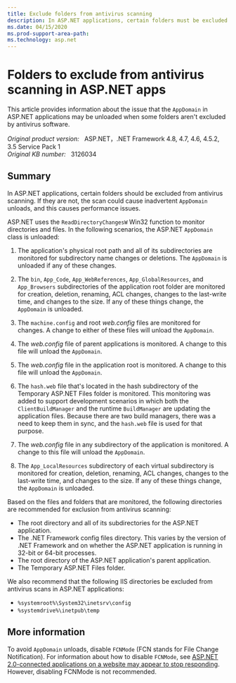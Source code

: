 ```yaml
---
title: Exclude folders from antivirus scanning
description: In ASP.NET applications, certain folders must be excluded from antivirus scanning. If they are not, this may cause AppDomain to unload and then trigger performance issues.
ms.date: 04/15/2020
ms.prod-support-area-path: 
ms.technology: asp.net
---
```

# Folders to exclude from antivirus scanning in ASP.NET apps

This article provides information about the issue that the `AppDomain` in ASP.NET applications may be unloaded when some folders aren't excluded by antivirus software.

_Original product version:_ &nbsp; ASP.NET，.NET Framework 4.8, 4.7, 4.6, 4.5.2, 3.5 Service Pack 1  
_Original KB number:_ &nbsp; 3126034

## Summary

In ASP.NET applications, certain folders should be excluded from antivirus scanning. If they are not, the scan could cause inadvertent `AppDomain` unloads, and this causes performance issues.

ASP.NET uses the `ReadDirectoryChangesW` Win32 function to monitor directories and files. In the following scenarios, the ASP.NET `AppDomain` class is unloaded:

1. The application's physical root path and all of its subdirectories are monitored for subdirectory name changes or deletions. The `AppDomain` is unloaded if any of these changes.

2. The `bin`, `App_Code`, `App_WebReferences`, `App_GlobalResources`, and `App_Browsers` subdirectories of the application root folder are monitored for creation, deletion, renaming, ACL changes, changes to the last-write time, and changes to the size. If any of these things change, the `AppDomain` is unloaded.

3. The `machine.config` and root *web.config* files are monitored for changes. A change to either of these files will unload the `AppDomain`.

4. The *web.config* file of parent applications is monitored. A change to this file will unload the `AppDomain`.

5. The *web.config* file in the application root is monitored. A change to this file will unload the `AppDomain`.

6. The `hash.web` file that's located in the hash subdirectory of the Temporary ASP.NET Files folder is monitored. This monitoring was added to support development scenarios in which both the `ClientBuildManager` and the runtime `BuildManager` are updating the application files. Because there are two build managers, there was a need to keep them in sync, and the `hash.web` file is used for that purpose.

7. The *web.config* file in any subdirectory of the application is monitored. A change to this file will unload the `AppDomain`.

8. The `App_LocalResources` subdirectory of each virtual subdirectory is monitored for creation, deletion, renaming, ACL changes, changes to the last-write time, and changes to the size. If any of these things change, the `AppDomain` is unloaded.

Based on the files and folders that are monitored, the following directories are recommended for exclusion from antivirus scanning:

- The root directory and all of its subdirectories for the ASP.NET application.
- The .NET Framework config files directory. This varies by the version of .NET Framework and on whether the ASP.NET application is running in 32-bit or 64-bit processes.
- The root directory of the ASP.NET application's parent application.
- The Temporary ASP.NET Files folder.

We also recommend that the following IIS directories be excluded from antivirus scans in ASP.NET applications:

- `%systemroot%\System32\inetsrv\config`
- `%systemdrive%\inetpub\temp`

## More information

To avoid `AppDomain` unloads, disable `FCNMode` (FCN stands for File Change Notification). For information about how to disable `FCNMode`, see [ASP.NET 2.0-connected applications on a website may appear to stop responding](https://support.microsoft.com/help/911272). However, disabling FCNMode is not recommended.

